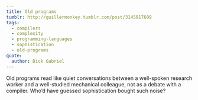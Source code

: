 ```yaml
---
title: Old programs
tumblr: http://guillermonkey.tumblr.com/post/3145917609
tags:
  - compilers
  - complexity
  - programming-languages
  - sophistication
  - old-programs
quote:
  author: Dick Gabriel
---
```


Old programs read like quiet conversations between a well-spoken research worker and a well-studied mechanical colleague, not as a debate with a compiler. Who’d have guessed sophistication bought such noise?

